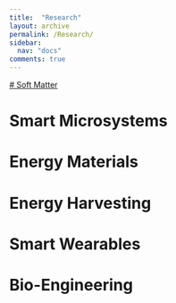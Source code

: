 ```yaml
---
title:  "Research"
layout: archive
permalink: /Research/
sidebar:
  nav: "docs"
comments: true
---
```


<a href="www.google.co.uk"> # Soft Matter </a>

# Smart Microsystems

# Energy Materials

# Energy Harvesting

# Smart Wearables

# Bio-Engineering
